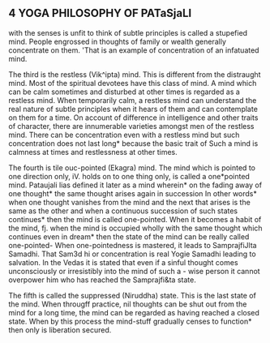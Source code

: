 ## **4 YOGA PHILOSOPHY OF PATaSjaLI**

with the senses is unfit to think of subtle principles is called a stupefied mind. People engrossed in thoughts of family or wealth generally concentrate on them. 'That is an example of concentration of an infatuated mind.

The third is the restless (Vik^ipta) mind. This is different from the distraught mind. Most of the spiritual devotees have this class of mind. A mind which can be calm sometimes and disturbed at other times is regarded as a restless mind. When temporarily calm, a restless mind can understand the real nature of subtle principles when it hears of them and can contemplate on them for a time. On account of difference in intelligence and other traits of character, there are innumerable varieties amongst men of the restless mind. There can be concentration even with a restless mind but such concentration does not last long\* because the basic trait of Such a mind is calmness at times and restlessness at other times.

The fourth is tile ouc-pointed (Ekagra) mind. The mind which is pointed to one direction only, iV. holds on to one thing only, is called a one\*pointed mind. Pataujali lias defined it later as a mind wherein\* on the fading away of one thought\* the same thought arises again in succession In other words\* when one thought vanishes from the mind and the next that arises is the same as the other and when a continuous succession of such states continues\* then the mind is called one-pointed. When it becomes a habit of the mind, fj. when the mind is occupied wholly with the same thought which continues even in dream\* then the state of the mind can be really called one-pointed- When one-pointedness is mastered, it leads to SamprajfiJlta Samadhi. That Sam3d hi or concentration is real Yogie Samadhi leading to salvation. In the Vedas it is stated that even if a sinful thought comes unconsciously or irresistibly into the mind of such a - wise person it cannot overpower him who has reached the Samprajfi&ta state.

The fifth is called the suppressed (Niruddha) state. This is the last state of the mind. When througff practice, nil thoughts can be shut out from the mind for a long time, the mind can be regarded as having reached a closed state. When by this process the mind-stuff gradually censes to function\* then only is liberation secured.